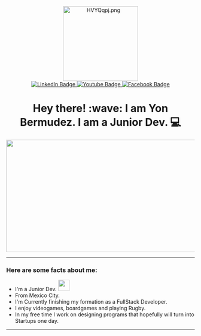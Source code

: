 <div id="header" align="center">
 <a href="#"><img src="https://iili.io/HVYQqpj.png" alt="HVYQqpj.png" border="0" width="200px" ></a>


<div id="badges">
  <a href="your-linkedin-URL">
    <img src="https://img.shields.io/badge/LinkedIn-blue?style=for-the-badge&logo=linkedin&logoColor=white" alt="LinkedIn Badge"/>
  </a>
  <a href="https://www.youtube.com/channel/UCkExoPOxarHJtYN5Z9r_coQ">
    <img src="https://img.shields.io/badge/YouTube-red?style=for-the-badge&logo=youtube&logoColor=white" alt="Youtube Badge"/>
  </a>
  <a href="https://www.facebook.com/yonatan.bermudez.7">
    <img src="https://img.shields.io/badge/Facebook-blue?style=for-the-badge&logo=facebook&logoColor=white" alt="Facebook Badge"/>
  </a>
</div>
 
<h1> Hey there! :wave: I am Yon Bermudez. I am a Junior Dev. &#x1F4BB </h1>

</div>

<div align="center">
  <img src="https://media.giphy.com/media/dWesBcTLavkZuG35MI/giphy.gif" width="600" height="300"/>
</div>

---
### Here are some facts about me:
 - I'm a Junior Dev. <img src="https://media.giphy.com/media/WUlplcMpOCEmTGBtBW/giphy.gif" width="30">
 - From Mexico City. 
 - I'm Currently finishing my formation as a FullStack Developer.
 - I enjoy videogames, boardgames and playing Rugby. 
 - In my free time I work on designing programs that hopefully will turn into Startups one day.
---
